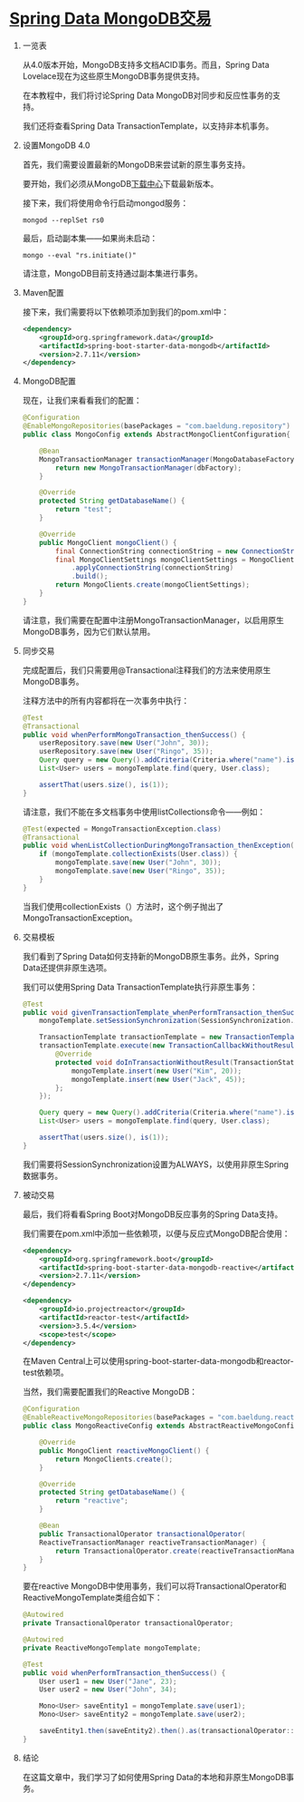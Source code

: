 # [Spring Data MongoDB交易](https://www.baeldung.com/spring-data-mongodb-transactions)

1. 一览表

    从4.0版本开始，MongoDB支持多文档ACID事务。而且，Spring Data Lovelace现在为这些原生MongoDB事务提供支持。

    在本教程中，我们将讨论Spring Data MongoDB对同步和反应性事务的支持。

    我们还将查看Spring Data TransactionTemplate，以支持非本机事务。

2. 设置MongoDB 4.0

    首先，我们需要设置最新的MongoDB来尝试新的原生事务支持。

    要开始，我们必须从MongoDB[下载中心](https://www.mongodb.com/download-center?initial=true#atlas)下载最新版本。

    接下来，我们将使用命令行启动mongod服务：

    `mongod --replSet rs0`

    最后，启动副本集——如果尚未启动：

    `mongo --eval "rs.initiate()"`

    请注意，MongoDB目前支持通过副本集进行事务。

3. Maven配置

    接下来，我们需要将以下依赖项添加到我们的pom.xml中：

    ```xml
    <dependency> 
        <groupId>org.springframework.data</groupId> 
        <artifactId>spring-boot-starter-data-mongodb</artifactId> 
        <version>2.7.11</version> 
    </dependency>
    ```

4. MongoDB配置

    现在，让我们来看看我们的配置：

    ```java
    @Configuration
    @EnableMongoRepositories(basePackages = "com.baeldung.repository")
    public class MongoConfig extends AbstractMongoClientConfiguration{

        @Bean
        MongoTransactionManager transactionManager(MongoDatabaseFactory dbFactory) {
            return new MongoTransactionManager(dbFactory);
        }

        @Override
        protected String getDatabaseName() {
            return "test";
        }

        @Override
        public MongoClient mongoClient() {
            final ConnectionString connectionString = new ConnectionString("mongodb://localhost:27017/test");
            final MongoClientSettings mongoClientSettings = MongoClientSettings.builder()
                .applyConnectionString(connectionString)
                .build();
            return MongoClients.create(mongoClientSettings);
        }
    }
    ```

    请注意，我们需要在配置中注册MongoTransactionManager，以启用原生MongoDB事务，因为它们默认禁用。

5. 同步交易

    完成配置后，我们只需要用@Transactional注释我们的方法来使用原生MongoDB事务。

    注释方法中的所有内容都将在一次事务中执行：

    ```java
    @Test
    @Transactional
    public void whenPerformMongoTransaction_thenSuccess() {
        userRepository.save(new User("John", 30));
        userRepository.save(new User("Ringo", 35));
        Query query = new Query().addCriteria(Criteria.where("name").is("John"));
        List<User> users = mongoTemplate.find(query, User.class);

        assertThat(users.size(), is(1));
    }
    ```

    请注意，我们不能在多文档事务中使用listCollections命令——例如：

    ```java
    @Test(expected = MongoTransactionException.class)
    @Transactional
    public void whenListCollectionDuringMongoTransaction_thenException() {
        if (mongoTemplate.collectionExists(User.class)) {
            mongoTemplate.save(new User("John", 30));
            mongoTemplate.save(new User("Ringo", 35));
        }
    }
    ```

    当我们使用collectionExists（）方法时，这个例子抛出了MongoTransactionException。

6. 交易模板

    我们看到了Spring Data如何支持新的MongoDB原生事务。此外，Spring Data还提供非原生选项。

    我们可以使用Spring Data TransactionTemplate执行非原生事务：

    ```java
    @Test
    public void givenTransactionTemplate_whenPerformTransaction_thenSuccess() {
        mongoTemplate.setSessionSynchronization(SessionSynchronization.ALWAYS);                                     

        TransactionTemplate transactionTemplate = new TransactionTemplate(mongoTransactionManager);
        transactionTemplate.execute(new TransactionCallbackWithoutResult() {
            @Override
            protected void doInTransactionWithoutResult(TransactionStatus status) {
                mongoTemplate.insert(new User("Kim", 20));
                mongoTemplate.insert(new User("Jack", 45));
            };
        });

        Query query = new Query().addCriteria(Criteria.where("name").is("Jack")); 
        List<User> users = mongoTemplate.find(query, User.class);

        assertThat(users.size(), is(1));
    }
    ```

    我们需要将SessionSynchronization设置为ALWAYS，以使用非原生Spring数据事务。

7. 被动交易

    最后，我们将看看Spring Boot对MongoDB反应事务的Spring Data支持。

    我们需要在pom.xml中添加一些依赖项，以便与反应式MongoDB配合使用：

    ```xml
    <dependency>
        <groupId>org.springframework.boot</groupId>
        <artifactId>spring-boot-starter-data-mongodb-reactive</artifactId>
        <version>2.7.11</version>
    </dependency>

    <dependency>
        <groupId>io.projectreactor</groupId>
        <artifactId>reactor-test</artifactId>
        <version>3.5.4</version>
        <scope>test</scope>
    </dependency>
    ```

    在Maven Central上可以使用spring-boot-starter-data-mongodb和reactor-test依赖项。

    当然，我们需要配置我们的Reactive MongoDB：

    ```java
    @Configuration
    @EnableReactiveMongoRepositories(basePackages = "com.baeldung.reactive.repository")
    public class MongoReactiveConfig extends AbstractReactiveMongoConfiguration {

        @Override
        public MongoClient reactiveMongoClient() {
            return MongoClients.create();
        }

        @Override
        protected String getDatabaseName() {
            return "reactive";
        }

        @Bean
        public TransactionalOperator transactionalOperator(
        ReactiveTransactionManager reactiveTransactionManager) {
            return TransactionalOperator.create(reactiveTransactionManager);
        }
    }
    ```

    要在reactive MongoDB中使用事务，我们可以将TransactionalOperator和ReactiveMongoTemplate类组合如下：

    ```java
    @Autowired
    private TransactionalOperator transactionalOperator;

    @Autowired
    private ReactiveMongoTemplate mongoTemplate;

    @Test
    public void whenPerformTransaction_thenSuccess() {
        User user1 = new User("Jane", 23);
        User user2 = new User("John", 34);

        Mono<User> saveEntity1 = mongoTemplate.save(user1);
        Mono<User> saveEntity2 = mongoTemplate.save(user2);

        saveEntity1.then(saveEntity2).then().as(transactionalOperator::transactional);
    }
    ```

8. 结论

    在这篇文章中，我们学习了如何使用Spring Data的本地和非原生MongoDB事务。
